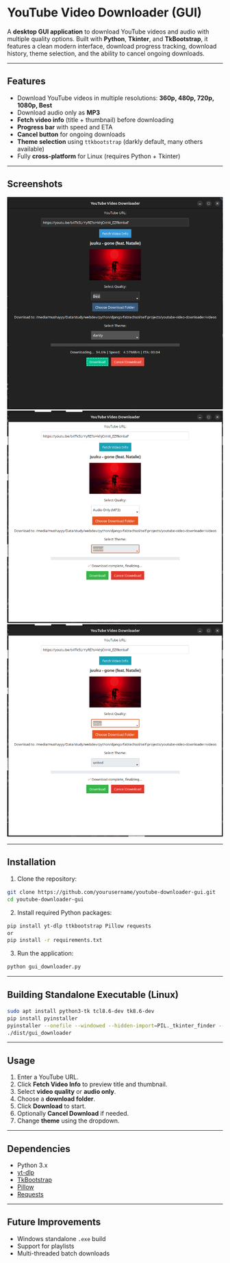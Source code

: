 # YouTube Video Downloader (GUI)

A **desktop GUI application** to download YouTube videos and audio with multiple quality options. Built with **Python**, **Tkinter**, and **TkBootstrap**, it features a clean modern interface, download progress tracking, download history, theme selection, and the ability to cancel ongoing downloads.

---

## Features

- Download YouTube videos in multiple resolutions: **360p, 480p, 720p, 1080p, Best**  
- Download audio only as **MP3**  
- **Fetch video info** (title + thumbnail) before downloading  
- **Progress bar** with speed and ETA  
- **Cancel button** for ongoing downloads  
- **Theme selection** using `ttkbootstrap` (darkly default, many others available)  
- Fully **cross-platform** for Linux (requires Python + Tkinter)  

---

## Screenshots

![Screenshot](screenshots/gui_preview.png)  
![Screenshot](screenshots/gui_preview-2.png)  
![Screenshot](screenshots/gui_preview-3.png)  

---

## Installation

1. Clone the repository:

```bash
git clone https://github.com/yourusername/youtube-downloader-gui.git
cd youtube-downloader-gui
```

2. Install required Python packages:

```bash
pip install yt-dlp ttkbootstrap Pillow requests
or 
pip install -r requirements.txt
```

3. Run the application:

```bash
python gui_downloader.py
```

---

## Building Standalone Executable (Linux)

```bash
sudo apt install python3-tk tcl8.6-dev tk8.6-dev
pip install pyinstaller
pyinstaller --onefile --windowed --hidden-import=PIL._tkinter_finder --icon=icon.png gui_downloader.py
./dist/gui_downloader
```

---

## Usage

1. Enter a YouTube URL.  
2. Click **Fetch Video Info** to preview title and thumbnail.  
3. Select **video quality** or **audio only**.  
4. Choose a **download folder**.  
5. Click **Download** to start.  
6. Optionally **Cancel Download** if needed.  
7. Change **theme** using the dropdown.

---

## Dependencies

- Python 3.x  
- [yt-dlp](https://github.com/yt-dlp/yt-dlp)  
- [TkBootstrap](https://github.com/israel-dryer/ttkbootstrap)  
- [Pillow](https://python-pillow.org/)  
- [Requests](https://docs.python-requests.org/en/latest/)  

---

## Future Improvements

- Windows standalone `.exe` build  
- Support for playlists  
- Multi-threaded batch downloads  

